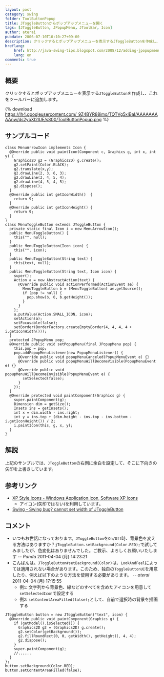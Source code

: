 ```yaml
---
layout: post
category: swing
folder: ToolButtonPopup
title: JToggleButtonからポップアップメニューを開く
tags: [JToggleButton, JPopupMenu, JToolBar, Icon]
author: aterai
pubdate: 2006-07-10T10:10:27+09:00
description: クリックするとポップアップメニューを表示するJToggleButtonを作成し、これをツールバーに追加します。
hreflang:
    href: http://java-swing-tips.blogspot.com/2008/12/adding-jpopupmenu-to-jtoolbar-button.html
    lang: en
comments: true
---
```

## 概要
クリックするとポップアップメニューを表示する`JToggleButton`を作成し、これをツールバーに追加します。

{% download https://lh4.googleusercontent.com/_9Z4BYR88imo/TQTVg5xIBaI/AAAAAAAAAnw/ds2ybXI2lUE/s800/ToolButtonPopup.png %}

## サンプルコード
<pre class="prettyprint"><code>class MenuArrowIcon implements Icon {
  @Override public void paintIcon(Component c, Graphics g, int x, int y) {
    Graphics2D g2 = (Graphics2D) g.create();
    g2.setPaint(Color.BLACK);
    g2.translate(x,y);
    g2.drawLine(2, 3, 6, 3);
    g2.drawLine(3, 4, 5, 4);
    g2.drawLine(4, 5, 4, 5);
    g2.dispose();
  }
  @Override public int getIconWidth()  {
    return 9;
  }
  @Override public int getIconHeight() {
    return 9;
  }
}
class MenuToggleButton extends JToggleButton {
  private static final Icon i = new MenuArrowIcon();
  public MenuToggleButton() {
    this("", null);
  }
  public MenuToggleButton(Icon icon) {
    this("", icon);
  }
  public MenuToggleButton(String text) {
    this(text, null);
  }
  public MenuToggleButton(String text, Icon icon) {
    super();
    Action a = new AbstractAction(text) {
      @Override public void actionPerformed(ActionEvent ae) {
        MenuToggleButton b = (MenuToggleButton) ae.getSource();
        if (pop != null) {
          pop.show(b, 0, b.getHeight());
        }
      }
    };
    a.putValue(Action.SMALL_ICON, icon);
    setAction(a);
    setFocusable(false);
    setBorder(BorderFactory.createEmptyBorder(4, 4, 4, 4 + i.getIconWidth()));
  }
  protected JPopupMenu pop;
  @Override public void setPopupMenu(final JPopupMenu pop) {
    this.pop = pop;
    pop.addPopupMenuListener(new PopupMenuListener() {
      @Override public void popupMenuCanceled(PopupMenuEvent e) {}
      @Override public void popupMenuWillBecomeVisible(PopupMenuEvent e) {}
      @Override public void popupMenuWillBecomeInvisible(PopupMenuEvent e) {
        setSelected(false);
      }
    });
  }
  @Override protected void paintComponent(Graphics g) {
    super.paintComponent(g);
    Dimension dim = getSize();
    Insets ins = getInsets();
    int x = dim.width - ins.right;
    int y = ins.top + (dim.height - ins.top - ins.bottom - i.getIconHeight()) / 2;
    i.paintIcon(this, g, x, y);
  }
}
</code></pre>

## 解説
上記のサンプルでは、`JToggleButton`の右側に余白を設定して、そこに下向きの矢印を上書きしています。

## 参考リンク
- [XP Style Icons - Windows Application Icon, Software XP Icons](http://www.icongalore.com/)
    - アイコン(矢印ではない)を利用しています。
- [Swing - Swing bug? cannot set width of JToggleButton](https://community.oracle.com/thread/1375327)

<!-- dummy comment line for breaking list -->

## コメント
- いつもお世話になっております。`JToggleButton`を`On/Off`時、背景色を変える方法はありますか？`jToggleButton.setBackground(Color.RED);`で試してみましたが、色変化はありませんでした。ご教示、よろしくお願いいたします -- *Panda* 2011-04-04 (月) 14:23:21
- こんばんは。`JToggleButton#setBackground(Color)`は、`LookAndFeel`によっては適用されない場合があります。このため、独自の`ToggleButtonUI`を用意したり、例えば以下のような方法を使用する必要があります。 -- *aterai* 2011-04-04 (月) 17:15:55
    - 例`1`: 文字列から背景色、縁などのすべてを含めたアイコンを用意して`setSelectedIcon`で設定する
    - 例`2`: `setContentAreaFilled(false);`として、自前で選択時の背景を描画する

<!-- dummy comment line for breaking list -->

<pre class="prettyprint"><code>JToggleButton button = new JToggleButton("text", icon) {
  @Override public void paintComponent(Graphics g) {
    if (getModel().isSelected()) {
      Graphics2D g2 = (Graphics2D) g.create();
      g2.setColor(getBackground());
      g2.fillRoundRect(0, 0, getWidth(), getHeight(), 4, 4);
      g2.dispose();
    }
    super.paintComponent(g);
    //......
  }
};
button.setBackground(Color.RED);
button.setContentAreaFilled(false);
</code></pre>
